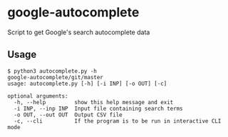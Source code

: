 # google-autocomplete
Script to get Google's search autocomplete data


## Usage

```console
$ python3 autocomplete.py -h                                                                                                           google-autocomplete/git/master 
usage: autocomplete.py [-h] [-i INP] [-o OUT] [-c]

optional arguments:
  -h, --help         show this help message and exit
  -i INP, --inp INP  Input file containing search terms
  -o OUT, --out OUT  Output CSV file
  -c, --cli          If the program is to be run in interactive CLI mode
```
